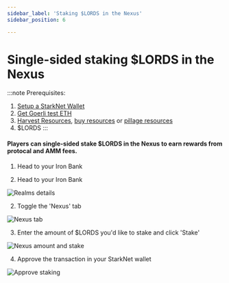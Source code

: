 ```yaml
---
sidebar_label: 'Staking $LORDS in the Nexus'
sidebar_position: 6

---
```


# Single-sided staking $LORDS in the Nexus

:::note
Prerequisites: 
1. [Setup a StarkNet Wallet](./wallet.md)
2. [Get Goerli test ETH](eth.md)
3. [Harvest Resources](./harvest.md), [buy resources](./trade.md) or [pillage resources](./raid.md)
4. $LORDS
:::

#### Players can single-sided stake $LORDS in the Nexus to earn rewards from protocal and AMM fees.

1. Head to your Iron Bank

1. Head to your Iron Bank

![Realms details](/img/alpha/iron-bank.png)

2. Toggle the 'Nexus' tab

![Nexus tab](/img/alpha/nexus-tab.png)

3. Enter the amount of $LORDS you'd like to stake and click 'Stake'

![Nexus amount and stake](/img/alpha/nexus-stake.png)

4. Approve the transaction in your StarkNet wallet

![Approve staking](/img/alpha/nexus-approve.png)



